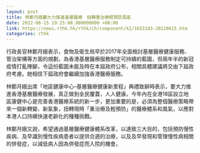 ```yaml
---
layout: post
title: 林鄭月娥籲大力推進基層醫療　扭轉重治療輕預防風氣
date: 2022-06-15 19:25:08.000000000 +08:00
link: https://news.rthk.hk/rthk/ch/component/k2/1653183-20220615.htm
categories: rthk
---
```


行政長官林鄭月娥表示，食物及衛生局早於2017年全面檢討基層醫療健康服務、管治架構等方面的規劃，為香港基層醫療服務制定可持續的藍圖，但兩年半的新冠疫情打亂陣腳，令這份藍圖未能及時在本屆政府公布，相關具體建議將交由下屆政府考慮。她相信下屆政府會繼續加強香港醫療服務。

林鄭月娥出席「地區健康中心–基層醫療健康新里程」典禮致辭時表示，要大力推進香港基層醫療發展，真正做到全民覆蓋，人人健康。今年內在全港18區設立地區康健中心是完善香港醫療系統的新一步，更加重要的是，必須為整個醫療策略帶來一個新轉變、新氣象，扭轉現時「重治療及輕預防」的醫療體系和風氣，以應對本港人口持續快速老齡化的種種挑戰。

林鄭月娥又說，希望通過基層醫療健康體系改革，以達致三大目的，包括預防慢性疾病、及早識別慢性疾病患者以提供合適的治療，以及及早發現和管理慢性病相關的併發症，以減低病人因為併發症而入院的機會。
